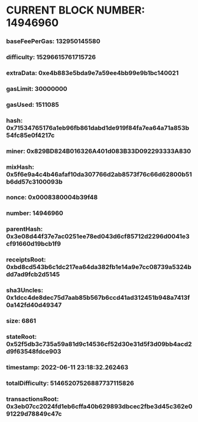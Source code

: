# CURRENT BLOCK NUMBER: 14946960

### baseFeePerGas: 132950145580
### difficulty: 15296615761715726
### extraData: 0xe4b883e5bda9e7a59ee4bb99e9b1bc140021
### gasLimit: 30000000
### gasUsed: 1511085
### hash: 0x71534765176a1eb96fb861dabd1de919f84fa7ea64a71a853b54fc85e0f4217c
### miner: 0x829BD824B016326A401d083B33D092293333A830
### mixHash: 0x5f6e9a4c4b46afaf10da307766d2ab8573f76c66d62800b51b6dd57c3100093b
### nonce: 0x0008380004b39f48
### number: 14946960
### parentHash: 0x3e08d44f37e7ac0251ee78ed043d6cf85712d2296d0041e3cf91660d19bcb1f9
### receiptsRoot: 0xbd8cd543b6c1dc217ea64da382fb1e14a9e7cc08739a5324bdd7ad9fcb2d5145
### sha3Uncles: 0x1dcc4de8dec75d7aab85b567b6ccd41ad312451b948a7413f0a142fd40d49347
### size: 6861
### stateRoot: 0x52f5db3c735a59a81d9c14536cf52d30e31d5f3d09bb4acd2d9f63548fdce903
### timestamp: 2022-06-11 23:18:32.262463
### totalDifficulty: 51465207526887737115826
### transactionsRoot: 0x3eb07cc2024fd1eb6cffa40b629893dbcec2fbe3d45c362e091229d78849c47c
